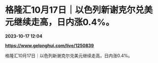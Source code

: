 # 格隆汇10月17日｜以色列新谢克尔兑美元继续走高，日内涨0.4%。

**2023-10-17 12:04**

**https://www.gelonghui.com/live/1250839**

格隆汇10月17日｜以色列新谢克尔兑美元继续走高，日内涨0.4%。